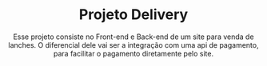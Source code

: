 # <h1 align="center">Projeto Delivery</h1>

<p align="center">Esse projeto consiste no Front-end e Back-end de um site para venda de lanches. O diferencial dele vai ser a integração com uma api de pagamento, para facilitar o pagamento diretamente pelo site.</p>
